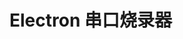 <!--
 * @Author: 姚恒锋 1921934563@qq.com
 * @Date: 2023-08-01 14:08:11
 * @LastEditors: 姚恒锋 1921934563@qq.com
 * @LastEditTime: 2023-08-01 14:08:39
 * @FilePath: \electron-serialPort-writer\EADME.md
 * @Description: 这是默认设置,请设置`customMade`, 打开koroFileHeader查看配置 进行设置: https://github.com/OBKoro1/koro1FileHeader/wiki/%E9%85%8D%E7%BD%AE
-->
# Electron 串口烧录器
